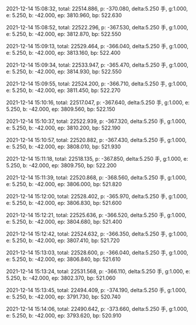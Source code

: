2021-12-14 15:08:32, total: 22514.886, p: -370.080, delta:5.250 手, g:1.000, e: 5.250, b: -42.000, ep: 3810.960, bp: 522.630

2021-12-14 15:08:52, total: 22522.296, p: -367.530, delta:5.250 手, g:1.000, e: 5.250, b: -42.000, ep: 3812.870, bp: 522.550

2021-12-14 15:09:13, total: 22529.464, p: -366.040, delta:5.250 手, g:1.000, e: 5.250, b: -42.000, ep: 3813.160, bp: 522.400

2021-12-14 15:09:34, total: 22533.947, p: -365.470, delta:5.250 手, g:1.000, e: 5.250, b: -42.000, ep: 3814.930, bp: 522.550

2021-12-14 15:09:55, total: 22524.200, p: -366.710, delta:5.250 手, g:1.000, e: 5.250, b: -42.000, ep: 3811.450, bp: 522.270

2021-12-14 15:10:16, total: 22517.047, p: -367.640, delta:5.250 手, g:1.000, e: 5.250, b: -42.000, ep: 3809.560, bp: 522.150

2021-12-14 15:10:37, total: 22522.939, p: -367.320, delta:5.250 手, g:1.000, e: 5.250, b: -42.000, ep: 3810.200, bp: 522.190

2021-12-14 15:10:57, total: 22520.882, p: -367.430, delta:5.250 手, g:1.000, e: 5.250, b: -42.000, ep: 3808.010, bp: 521.930

2021-12-14 15:11:18, total: 22518.135, p: -367.850, delta:5.250 手, g:1.000, e: 5.250, b: -42.000, ep: 3809.750, bp: 522.200

2021-12-14 15:11:39, total: 22520.868, p: -368.560, delta:5.250 手, g:1.000, e: 5.250, b: -42.000, ep: 3806.000, bp: 521.820

2021-12-14 15:12:00, total: 22528.402, p: -365.970, delta:5.250 手, g:1.000, e: 5.250, b: -42.000, ep: 3806.830, bp: 521.600

2021-12-14 15:12:21, total: 22525.636, p: -366.520, delta:5.250 手, g:1.000, e: 5.250, b: -42.000, ep: 3804.680, bp: 521.400

2021-12-14 15:12:42, total: 22524.632, p: -366.350, delta:5.250 手, g:1.000, e: 5.250, b: -42.000, ep: 3807.410, bp: 521.720

2021-12-14 15:13:03, total: 22528.600, p: -366.040, delta:5.250 手, g:1.000, e: 5.250, b: -42.000, ep: 3806.840, bp: 521.610

2021-12-14 15:13:24, total: 22531.568, p: -366.110, delta:5.250 手, g:1.000, e: 5.250, b: -42.000, ep: 3802.370, bp: 521.060

2021-12-14 15:13:45, total: 22494.409, p: -374.190, delta:5.250 手, g:1.000, e: 5.250, b: -42.000, ep: 3791.730, bp: 520.740

2021-12-14 15:14:06, total: 22490.642, p: -373.660, delta:5.250 手, g:1.000, e: 5.250, b: -42.000, ep: 3793.620, bp: 520.910